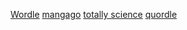 <a href="https://wordle.co.com/">Wordle</a>
<a href="https://mangago.digital/">mangago</a>
<a href="https://totallyscience.net/">totally science</a>
<a href="https://quordle.digital/">quordle</a>

